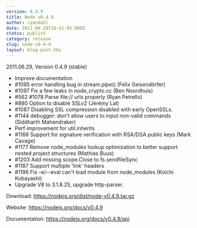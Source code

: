 ```yaml
---
version: 0.4.9
title: Node v0.4.9
author: ryandahl
date: 2011-06-29T18:41:05.000Z
status: publish
category: release
slug: node-v0-4-9
layout: blog-post.hbs
---
```


2011.06.29, Version 0.4.9 (stable)<ul>
<li>Improve documentation</li>
<li>#1095 error handling bug in stream.pipe() (Felix Geisendörfer)</li>
<li>#1097 Fix a few leaks in node_crypto.cc (Ben Noordhuis)</li>
<li>#562 #1078 Parse file:// urls properly (Ryan Petrello)</li>
<li>#880 Option to disable SSLv2 (Jérémy Lal)</li>
<li>#1087 Disabling SSL compression disabled with early OpenSSLs.</li>
<li>#1144 debugger: don't allow users to input non-valid commands (Siddharth Mahendraker)</li>
<li>Perf improvement for util.inherits</li>
<li>#1166 Support for signature verification with RSA/DSA public keys (Mark Cavage)</li>
<li>#1177 Remove node_modules lookup optimization to better support nested project structures (Mathias Buus)</li>
<li>#1203 Add missing scope.Close to fs.sendfileSync</li>
<li>#1187 Support multiple 'link' headers</li>
<li>#1196 Fix -e/--eval can't load module from node_modules (Koichi Kobayashi)</li>
<li>Upgrade V8 to 3.1.8.25, upgrade http-parser.</li></ul>


Download: <a href="https://nodejs.org/dist/node-v0.4.9.tar.gz">https://nodejs.org/dist/node-v0.4.9.tar.gz</a>

Website: <a href="https://nodejs.org/docs/v0.4.9">https://nodejs.org/docs/v0.4.9</a>

Documentation: <a href="https://nodejs.org/docs/v0.4.9/api">https://nodejs.org/docs/v0.4.9/api</a>
